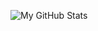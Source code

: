 ![My GitHub Stats](https://github-readme-stats.vercel.app/api?username=joetancy&show_icons=true&hide_border=true)
